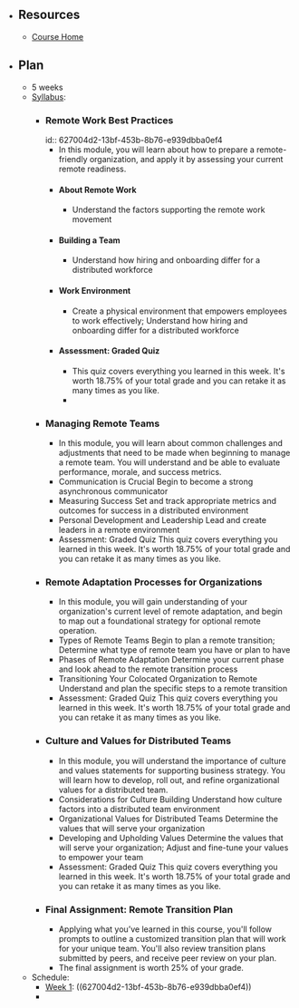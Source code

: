 - ## Resources
	- [Course Home](https://www.coursera.org/learn/remote-team-management/home/week/1)
- ## Plan
	- 5 weeks
	- [Syllabus](https://www.coursera.org/learn/remote-team-management/supplement/jmLDt/course-syllabus):
		- ### Remote Work Best Practices
		  id:: 627004d2-13bf-453b-8b76-e939dbba0ef4
			- In this module, you will learn about how to prepare a remote-friendly organization, and apply it by assessing your current remote readiness.
			- #### About Remote Work
				- Understand the factors supporting the remote work movement
			- #### Building a Team
				- Understand how hiring and onboarding differ for a distributed workforce
			- #### Work Environment
				- Create a physical environment that empowers employees to work effectively; Understand how hiring and onboarding differ for a distributed workforce
			- #### Assessment: Graded Quiz
				- This quiz covers everything you learned in this week. It's worth 18.75% of your total grade and you can retake it as many times as you like.
				-
		- ### Managing Remote Teams
			- In this module, you will learn about common challenges and adjustments that need to be made when beginning to manage a remote team. You will understand and be able to evaluate performance, morale, and success metrics.
			- Communication is Crucial
			  Begin to become a strong asynchronous communicator
			- Measuring Success
			  Set and track appropriate metrics and outcomes for success in a distributed environment
			- Personal Development and Leadership
			  Lead and create leaders in a remote environment
			- Assessment: Graded Quiz 
			  This quiz covers everything you learned in this week. It's worth 18.75% of your total grade and you can retake it as many times as you like.
		- ### Remote Adaptation Processes for Organizations
			- In this module, you will gain understanding of your organization's current level of remote adaptation, and begin to map out a foundational strategy for optional remote operation.
			- Types of Remote Teams
			  Begin to plan a remote transition; Determine what type of remote team you have or plan to have
			- Phases of Remote Adaptation
			  Determine your current phase and look ahead to the remote transition process
			- Transitioning Your Colocated Organization to Remote
			  Understand and plan the specific steps to a remote transition
			- Assessment: Graded Quiz 
			  This quiz covers everything you learned in this week. It's worth 18.75% of your total grade and you can retake it as many times as you like.
		- ### Culture and Values for Distributed Teams
			- In this module, you will understand the importance of culture and values statements for supporting business strategy. You will learn how to develop, roll out, and refine organizational values for a distributed team.
			- Considerations for Culture Building
			  Understand how culture factors into a distributed team environment
			- Organizational Values for Distributed Teams
			  Determine the values that will serve your organization
			- Developing and Upholding Values
			  Determine the values that will serve your organization; Adjust and fine-tune your values to empower your team
			- Assessment: Graded Quiz 
			  This quiz covers everything you learned in this week. It's worth 18.75% of your total grade and you can retake it as many times as you like.
		- ### Final Assignment: Remote Transition Plan
			- Applying what you’ve learned in this course, you'll follow prompts to outline a customized transition plan that will work for your unique team. You'll also review transition plans submitted by peers, and receive peer review on your plan.
			- The final assignment is worth 25% of your grade.
	- Schedule:
		- [Week 1](https://www.coursera.org/learn/remote-team-management/home/week/1): ((627004d2-13bf-453b-8b76-e939dbba0ef4))
		-